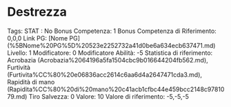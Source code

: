 # Destrezza

Tags: STAT
: No
Bonus Competenza: 1
Bonus Competenza di Riferimento: 0,0,0
Link PG: [Nome PG] (%5BNome%20PG%5D%20523e2252732a41d0be6a634ecb637471.md)
Livello: 1
Modificatore: 0
Modificatore  Abilità: -5
Statistica di riferimento: Acrobazia (Acrobazia%2064196a5fa1504cbc9b016644204fb562.md), Furtività (Furtivita%CC%80%20e06836acc2614c6aa6d4a2647471cda3.md), Rapidità di mano (Rapidita%CC%80%20di%20mano%20c41acb1cfbc44e459bcc2148c9781079.md)
Tiro Salvezza: 0
Valore: 10
Valore di riferimento: -5,-5,-5
